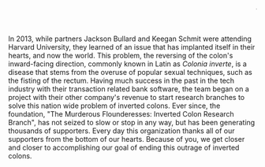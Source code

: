 <marquee><h2>The Murderous Flounderesses: Inverted Colon Research Branch</h2></marquee>


<p>In 2013, while partners Jackson Bullard and Keegan Schmit were attending Harvard University, they learned of an issue that has implanted itself in their hearts, and now the world. This problem, the reversing of the colon's inward-facing direction, commonly known in Latin as <i>Colonia inverte</i>, is a disease that stems from the overuse of popular sexual techniques, such as the fisting of the rectum. Having much success in the past in the tech industry with their transaction related bank software, the team began on a project with their other company's revenue to start research branches to solve this nation wide problem of inverted colons. Ever since, the foundation, "The Murderous Flounderesses: Inverted Colon Research Branch", has not seized to slow or stop in any way, but has been generating thousands of supporters. Every day this organization thanks all of our supporters from the bottom of our hearts. Because of you, we get closer and closer to accomplishing our goal of ending this outrage of inverted colons.</p>
